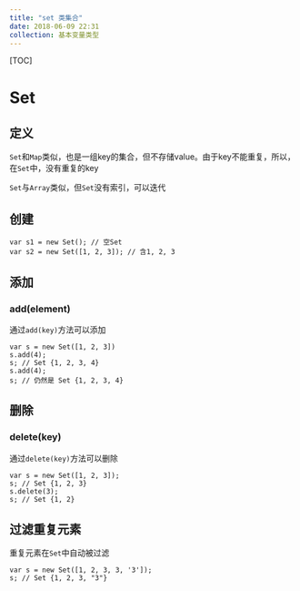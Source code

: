 ```yaml
---
title: "set 类集合"
date: 2018-06-09 22:31
collection: 基本变量类型
---
```


[TOC]



# Set



## 定义

`Set`和`Map`类似，也是一组key的集合，但不存储value。由于key不能重复，所以，在`Set`中，没有重复的key

`Set`与`Array`类似，但`Set`没有索引，可以迭代



## 创建 

```
var s1 = new Set(); // 空Set
var s2 = new Set([1, 2, 3]); // 含1, 2, 3
```



## 添加



### add(element)

通过`add(key)`方法可以添加

```
var s = new Set([1, 2, 3])
s.add(4);
s; // Set {1, 2, 3, 4}
s.add(4);
s; // 仍然是 Set {1, 2, 3, 4}
```



## 删除

### delete(key)

通过`delete(key)`方法可以删除

```
var s = new Set([1, 2, 3]);
s; // Set {1, 2, 3}
s.delete(3);
s; // Set {1, 2}
```

 



## 过滤重复元素

重复元素在`Set`中自动被过滤

```
var s = new Set([1, 2, 3, 3, '3']);
s; // Set {1, 2, 3, "3"}
```
